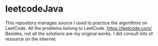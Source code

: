 # leetcodeJava
This repository manages source I used to practice the algorithms on LeetCode. 
All the problems belong to LeetCode.
https://leetcode.com/
Besides, not all the solutions are my original works. 
I did consult lots of resource on the internet.

